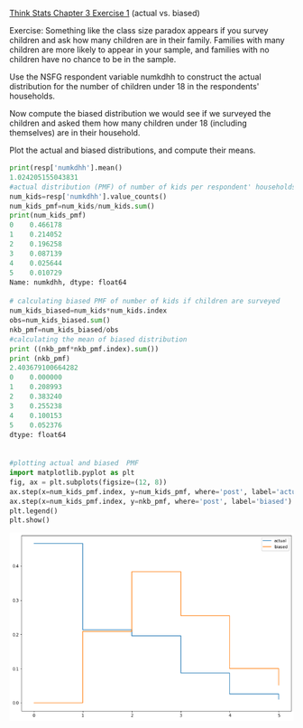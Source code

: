 [Think Stats Chapter 3 Exercise 1](http://greenteapress.com/thinkstats2/html/thinkstats2004.html#toc31) (actual vs. biased)


Exercise: Something like the class size paradox appears if you survey children and ask how many children are in their family. Families with many children are more likely to appear in your sample, and families with no children have no chance to be in the sample.

Use the NSFG respondent variable numkdhh to construct the actual distribution for the number of children under 18 in the respondents' households.

Now compute the biased distribution we would see if we surveyed the children and asked them how many children under 18 (including themselves) are in their household.

Plot the actual and biased distributions, and compute their means.

```python
print(resp['numkdhh'].mean()
1.024205155043831
#actual distribution (PMF) of number of kids per respondent' households
num_kids=resp['numkdhh'].value_counts()
num_kids_pmf=num_kids/num_kids.sum()
print(num_kids_pmf)
0    0.466178
1    0.214052
2    0.196258
3    0.087139
4    0.025644
5    0.010729
Name: numkdhh, dtype: float64

# calculating biased PMF of number of kids if children are surveyed
num_kids_biased=num_kids*num_kids.index
obs=num_kids_biased.sum()
nkb_pmf=num_kids_biased/obs
#calculating the mean of biased distribution
print ((nkb_pmf*nkb_pmf.index).sum())
print (nkb_pmf)
2.403679100664282
0    0.000000
1    0.208993
2    0.383240
3    0.255238
4    0.100153
5    0.052376
dtype: float64


#plotting actual and biased  PMF
import matplotlib.pyplot as plt 
fig, ax = plt.subplots(figsize=(12, 8))
ax.step(x=num_kids_pmf.index, y=num_kids_pmf, where='post', label='actual')
ax.step(x=num_kids_pmf.index, y=nkb_pmf, where='post', label='biased')
plt.legend()
plt.show()
```
![plot](images/ex2plot.png)
